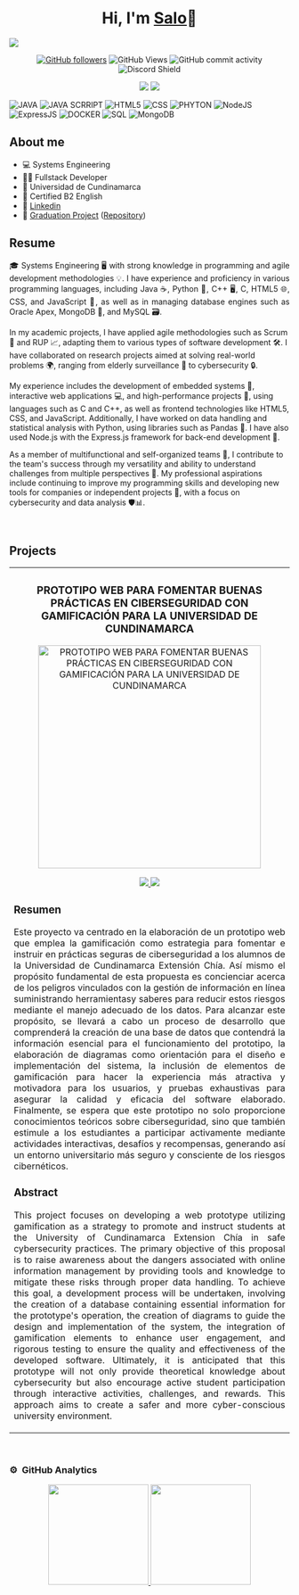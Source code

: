<div align="center">
  <h1 align="center">Hi, I'm <a href="https://www.linkedin.com/in/salom%C3%B3n-forero-079895216/">Salo</a>👋</h1>
</div>

<img src="https://media.licdn.com/dms/image/D4E16AQHZ7frbEgrZkg/profile-displaybackgroundimage-shrink_350_1400/0/1715127273014?e=1727913600&v=beta&t=vr5pCzO13e5xcGMRMSA59mXThseFQu6V0ttzMXx3Zck">

<div align="center">
  
  [![GitHub followers](https://img.shields.io/github/followers/salo-0mg?style=social)](https://github.com/salo-0mg)
  ![GitHub Views](https://visitor-badge.laobi.icu/badge?page_id=salo-0mg)
  ![GitHub commit activity](https://img.shields.io/github/commit-activity/w/salo-0mg/proyectoCiberseguridadGamificacion)
  ![Discord Shield](https://discordapp.com/api/guilds/629887277207650336/widget.png?style=shield)

</div>

<div align="center">
    <img src="https://skillicons.dev/icons?i=java,javascript,python,html,css,vscode,git,github,figma" />
    <img src="https://skillicons.dev/icons?i=nodejs,express,c,mongodb,mysql,vscode,git,github,figma" />
  <br>
</div>

![JAVA]()
![JAVA SCRRIPT](https://badgen.net/badge/icon/JavaSript?icon=java&label)
![HTML5](https://badgen.net/badge/icon/HTML?<>&label)
![CSS](https://badgen.net/badge/icon/CSS?<>&label)
![PHYTON](https://badgen.net/badge/icon/Phyton?icon=pypi&label)
![NodeJS](https://badgen.net/badge/icon/NodeJS??icon=npm&label)
![ExpressJS](https://badgen.net/badge/icon/ExpressJS??icon=npm&label)
![DOCKER](https://badgen.net/badge/icon/Docker?icon=docker&label)
![SQL](https://badgen.net/badge/icon/SQL?icon=docker&label)
![MongoDB](https://badgen.net/badge/icon/MongoDB?icon=docker&label)

## About me

- 💻 Systems Engineering
- 🧑‍💻 Fullstack Developer
- 📖 Universidad de Cundinamarca
- 🗽 Certified B2 English
- 👦 [Linkedin](https://www.linkedin.com/in/salom%C3%B3n-forero-079895216/)
- 💼 [Graduation Project](https://proyectoapi-ciberseguridadgamificacion.onrender.com) ([Repository](https://github.com/salo-0mg/proyectoCiberseguridadGamificacion))

## Resume

<p align="justify">🎓 Systems Engineering 🖥️ with strong knowledge in programming and agile development methodologies 💡. I have experience and proficiency in various programming languages, including Java ☕, Python 🐍, C++ 🖥️, C, HTML5 🌐, CSS, and JavaScript 📜, as well as in managing database engines such as Oracle Apex, MongoDB 🍃, and MySQL 🗃️.

In my academic projects, I have applied agile methodologies such as Scrum 🔄 and RUP 📈, adapting them to various types of software development 🛠️. I have collaborated on research projects aimed at solving real-world problems 🌍, ranging from elderly surveillance 👵 to cybersecurity 🔒.

My experience includes the development of embedded systems 🤖, interactive web applications 💻, and high-performance projects 🚀, using languages such as C and C++, as well as frontend technologies like HTML5, CSS, and JavaScript. Additionally, I have worked on data handling and statistical analysis with Python, using libraries such as Pandas 🐼. I have also used Node.js with the Express.js framework for back-end development 🔧.

As a member of multifunctional and self-organized teams 🤝, I contribute to the team's success through my versatility and ability to understand challenges from multiple perspectives 🔄. My professional aspirations include continuing to improve my programming skills and developing new tools for companies or independent projects 🌱, with a focus on cybersecurity and data analysis 🛡️📊.
</p>

<br>

## Projects

<table>
  <tr>
    <td width="50%">
      <h3 align="center">PROTOTIPO WEB PARA FOMENTAR BUENAS PRÁCTICAS EN CIBERSEGURIDAD CON GAMIFICACIÓN PARA LA UNIVERSIDAD DE CUNDINAMARCA</h3>
      <div align="center">
        <a href="https://github.com/salo-0mg/proyectoCiberseguridadGamificacion" target="_blank">
          <img src="https://i.imgur.com/9vgryQ0.png" width="400" alt="PROTOTIPO WEB PARA FOMENTAR BUENAS PRÁCTICAS EN CIBERSEGURIDAD CON GAMIFICACIÓN PARA LA UNIVERSIDAD DE CUNDINAMARCA">
        </a>
        <p>
          <a href="https://github.com/salo-0mg/proyectoCiberseguridadGamificacion" target="_blank">
            <img src="https://img.shields.io/badge/CODE-ff9?style=for-the-badge&color=17ABE7&logo=github&logoColor=white">
          </a>
          <a href="https://proyectoapi-ciberseguridadgamificacion.onrender.com" target="_blank">
            <img src="https://img.shields.io/badge/-RENDER-green?style=for-the-badge&color=17ABE7">
          </a>
        </p>
        <h3 align="left">Resumen</h3>
        <p align="justify">
          Este proyecto va centrado en la elaboración de un prototipo web que emplea la gamificación como estrategia para fomentar e instruir en prácticas seguras de ciberseguridad a los alumnos de la Universidad             de Cundinamarca Extensión Chía. Así mismo el propósito fundamental de esta propuesta es concienciar acerca de los peligros vinculados con la gestión de información en línea suministrando herramientasy             saberes para reducir estos riesgos mediante el manejo adecuado de los datos.
          Para alcanzar este propósito, se llevará a cabo un proceso de desarrollo que comprenderá la creación de una base de datos que contendrá la información esencial para el funcionamiento del prototipo, la               elaboración de diagramas como orientación para el diseño e implementación del sistema, la inclusión de elementos de gamificación para hacer la experiencia más atractiva y motivadora para los usuarios,              y pruebas exhaustivas para asegurar la calidad y eficacia del software elaborado.
          Finalmente, se espera que este prototipo no solo proporcione conocimientos teóricos sobre ciberseguridad, sino que también estimule a los estudiantes a participar activamente mediante actividades interactivas, desafíos y recompensas, generando así un entorno universitario más seguro y consciente de los riesgos cibernéticos.
        </p>
        <h3 align="left">Abstract</h3>
        <p align="justify">
          This project focuses on developing a web prototype utilizing gamification as a strategy to promote and instruct students at the University of Cundinamarca Extension Chía in safe cybersecurity practices. The primary objective of this proposal is to raise awareness about the dangers associated with online information management by providing tools and knowledge to mitigate these risks through proper data handling.
          To achieve this goal, a development process will be undertaken, involving the creation of a database containing essential information for the prototype's operation, the creation of diagrams to guide the design and implementation of the system, the integration of gamification elements to enhance user engagement, and rigorous testing to ensure the quality and effectiveness of the developed software.
          Ultimately, it is anticipated that this prototype will not only provide theoretical knowledge about cybersecurity but also encourage active student participation through interactive activities, challenges, and rewards. This approach aims to create a safer and more cyber-conscious university environment.
        </p>
      </div>                                                                                     
    </td>
  </tr>
</table>

<br>

### ⚙️ &nbsp;GitHub Analytics

<p align="center">
  <a href="https://github.com/salo-0mg">
    <img height="180em" src="https://github-readme-stats-eight-theta.vercel.app/api?username=salo-0mg&show_icons=true&theme=algolia&include_all_commits=true&count_private=true"/>
    <img height="180em" src="https://github-readme-stats-eight-theta.vercel.app/api/top-langs/?username=salo-0mg&layout=compact&langs_count=8&theme=algolia"/>
  </a>
</p>

